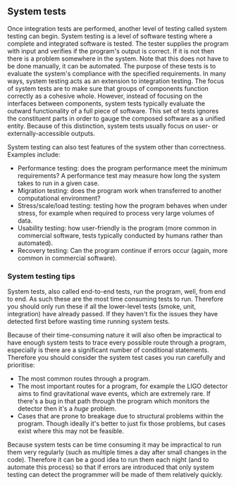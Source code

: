 ## System tests

Once integration tests are performed, another level of testing called system testing can begin. 
System testing is a level of software testing where a complete and integrated software is tested. 
The tester supplies the program with input and verifies if the program's output is correct. 
If it is not then there is a problem somewhere in the system. Note that this does not have to be done manually, it can be automated. 
The purpose of these tests is to evaluate the system's compliance with the specified requirements. 
In many ways, system testing acts as an extension to integration testing. 
The focus of system tests are to make sure that groups of components function correctly as a cohesive whole.
However, instead of focusing on the interfaces between components, system tests typically evaluate the outward functionality of a full piece of software. 
This set of tests ignores the constituent parts in order to gauge the composed software as a unified entity. 
Because of this distinction, system tests usually focus on user- or externally-accessible outputs.

System testing can also test features of the system other than correctness. 
Examples include:

- Performance testing: does the program performance meet the minimum requirements? 
A performance test may measure how long the system takes to run in a given case.
- Migration testing: does the program work when transferred to another computational environment?
- Stress/scale/load testing: testing how the program behaves when under stress, for example when required to process very large volumes of data.
- Usability testing: how user-friendly is the program (more common in commercial software, tests typically conducted by humans rather than automated).
- Recovery testing: Can the program continue if errors occur (again, more common in commercial software).

<a name="System_testing_tips"></a>
### System testing tips

System tests, also called end-to-end tests, run the program, well, from end to end. 
As such these are the most time consuming tests to run. 
Therefore you should only run these if all the lower-level tests (smoke, unit, integration) have already passed. 
If they haven't fix the issues they have detected first before wasting time running system tests.

Because of their time-consuming nature it will also often be impractical to have enough system tests to trace every possible route through a program, especially is there are a significant number of conditional statements. 
Therefore you should consider the system test cases you run carefully and prioritise:

- The most common routes through a program.
- The most important routes for a program, for example the LIGO detector aims to find gravitational wave events, which are extremely rare. 
If there's a bug in that path through the program which monitors the detector then it's a *huge* problem.
- Cases that are prone to breakage due to structural problems within the program. 
Though ideally it's better to just fix those problems, but cases exist where this may not be feasible.

Because system tests can be time consuming it may be impractical to run them very regularly (such as multiple times a day after small changes in the code). 
Therefore it can be a good idea to run them each night (and to automate this process) so that if errors are introduced that only system testing can detect the programmer will be made of them relatively quickly.

